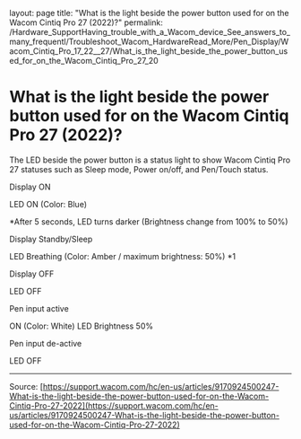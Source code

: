 layout: page
title: "What is the light beside the power button used for on the Wacom Cintiq Pro 27 (2022)?"
permalink: /Hardware_SupportHaving_trouble_with_a_Wacom_device_See_answers_to_many_frequentl/Troubleshoot_Wacom_HardwareRead_More/Pen_Display/Wacom_Cintiq_Pro_17_22__27/What_is_the_light_beside_the_power_button_used_for_on_the_Wacom_Cintiq_Pro_27_20

# What is the light beside the power button used for on the Wacom Cintiq Pro 27 (2022)?

The LED beside the power button is a status light to show Wacom Cintiq Pro 27 statuses such as Sleep mode, Power on/off, and Pen/Touch status.


Display ON


LED ON (Color: Blue)


*After 5 seconds, LED turns darker
(Brightness change from 100% to 50%)


Display Standby/Sleep


LED Breathing (Color: Amber / maximum brightness: 50%) *1


Display OFF


LED OFF


Pen input active


ON (Color: White) LED Brightness 50%


Pen input de-active


LED OFF

---
Source: [https://support.wacom.com/hc/en-us/articles/9170924500247-What-is-the-light-beside-the-power-button-used-for-on-the-Wacom-Cintiq-Pro-27-2022](https://support.wacom.com/hc/en-us/articles/9170924500247-What-is-the-light-beside-the-power-button-used-for-on-the-Wacom-Cintiq-Pro-27-2022)
